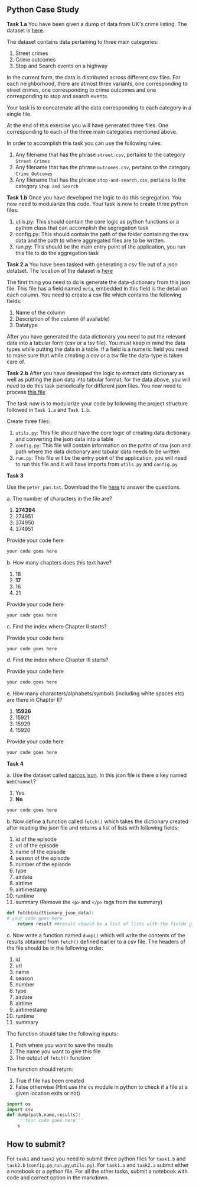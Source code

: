 ## Python Case Study

**Task 1.a**
You have been given a dump of data from UK's crime listing. The dataset is [here](https://drive.google.com/file/d/1vJ9uU5QmmhBRttCd-2IZXu7fefJD0R99/view?usp=sharing). 

The dataset contains data pertaining to three main categories:
1. Street crimes
2. Crime outcomes
3. Stop and Search events on a highway

In the current form, the data is distributed across different csv files. For each neighborhood, there are atmost three variants, one corresponding to street crimes, one corresponding to crime outcomes and one corresponding to stop and search events.

Your task is to concatenate all the data corresponding to each category in a single file. 

At the end of this exercise you will have generated three files. One corresponding to each of the three main categories mentioned above.

In order to accomplish this task you can use the following rules:
1. Any filename that has the phrase `street.csv`, pertains to the category `Street Crimes`
2. Any filename that has the phrase `outcomes.csv`, pertains to the category `Crime Outcomes`
3. Any filename that has the phrase `stop-and-search.csv`, pertains to the category `Stop and Search`

**Task 1.b**
Once you have developed the logic to do this segregation. You now need to modularize this code.
Your task is now to create three python files:
1. utils.py: This should contain the core logic as python functions or a python class that can accomplish the segregation task
2. config.py: This should contain the path of the folder containing the raw data and the path to where aggregated files are to be written.
3. run.py: This should be the main entry point of the application, you run this file to do the aggregation task

**Task 2.a**
You have been tasked with generating a csv file out of a json datatset. The location of the dataset is [here](https://data.montgomerycountymd.gov/api/views/v76h-r7br/rows.json?accessType=DOWNLOAD)

The first thing you need to do is generate the data-dictionary from this json file. This file has a field named `meta`, embedded in this field is the detail on each column. You need to create a csv file which contains the following fields:
1. Name of the column
2. Description of the column (if available)
3. Datatype

After you have generated the data dictionary you need to put the relevant data into a tabular form (csv or a tsv file). You must keep in mind the data types while putting the data in a table. If a field is a numeric field you need to make sure that while creating a csv or a tsv file the data-type is taken care of.

**Task 2.b**
After you have developed the logic to extract data dictionary as well as putting the json data into tabular format, for the data above, you will need to do this task periodically for different json files. You now need to process [this file](https://data.ny.gov/api/views/9a8c-vfzj/rows.json?accessType=DOWNLOAD)

The task now is to modularize your code by following the project structure followed in `Task 1.a` and `Task 1.b`.

Create three files:
1. `utils.py`: This file should have the core logic of creating data dictionary and converting the json data into a table
2. `config.py`: This file will contain information on the paths of raw json and path where the data dictionary and tabular data needs to be written
3. `run.py`: This file will be the entry point of the application, you will need to run this file and it will have imports from `utils.py` and `config.py`

**Task 3**

Use the `peter_pan.txt`. Download the file [here](https://drive.google.com/file/d/1D4q06bZ_hSEICxE8j843N4KasLq8YWPq/view?usp=sharing)  to answer the questions. 

a. The number of characters in the file are?

1. **274394**
2. 274951
3. 374950
4. 374951

Provide your code here
```python
your code goes here
```

b. How many chapters does this text have?

1. 18
2. **17**
3. 16
4. 21

Provide your code here
```python
your code goes here
```

c. Find the index where Chapter II starts?

Provide your code here
```python
your code goes here
```

d. Find the index where Chapter III starts?

Provide your code here
```python
your code goes here
```

e. How many characters/alphabets/symbols (including white spaces etc) are there in Chapter II?

1. **15926**
2. 15921
3. 15929
4. 15920

Provide your code here
```python
your code goes here
```

**Task 4**

a. Use the dataset called [narcos.json](https://drive.google.com/file/d/1JdRVciBHaPu33Gc461nk6Y28EBD8dfyL/view?usp=sharing). In this json file is there a key named `WebChannel`?

1. Yes
2. **No**

```python
your code goes here
```
b. Now define a function called `fetch()` which takes the dictionary created after reading the json file and returns a list of lists with following fields:

1. id of the episode
2. url of the episode
3. name of the episode
4. season of the episode
5. number of the episode
6. type
7. airdate
8. airtime
9. airtimestamp
10. runtime
11. summary (Remove the ```<p>``` and ```</p>``` tags from the summary)

``` python
def fetch(dicttionary_json_data):
# your code goes here
    return result ##result should be a list of lists with the fields given above.

```

c. Now write a function named `dump()` which will write the contents of the results obtained from `fetch()` defined earlier to a csv file. The headers of the file should be in the following order:

1. id 
2. url 
3. name 
4. season 
5. number 
6. type
7. airdate
8. airtime
9. airtimestamp
10. runtime
11. summary 

The function should take the following inputs:
1. Path where you want to save the results
2. The name you want to give this file
3. The output of `fetch()` function

The function should return:
1. True if file has been created
2. False otherwise (Hint use the `os` module in python to check if a file at a given location exits or not)

```python
import os
import csv
def dump(path,name,results):
    '''Your code goes here'''
    s
```

## How to submit?
For `task1` and `task2` you need to submit three python files for `task1.b` and `task2.b` (`config.py`,`run.py`,`utils.py`). For `task1.a` and `task2.a` submit either a notebook or a python file. For all the other tasks, submit a notebook with code and correct option in the markdown.